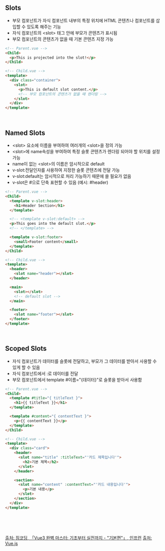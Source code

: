 <br />

## Slots

- 부모 컴포넌트가 자식 컴포넌트 내부의 특정 위치에 HTML 콘텐츠나 컴포넌트를 삽입할 수 있도록 해주는 기능
- 자식 컴포넌트의 &lt;slot&gt; 태그 안에 부모가 콘텐츠가 표시됨
- 부모 컴포넌트의 콘텐츠가 없을 때 기본 콘텐츠 지정 가능

```html
<!-- Parent.vue -->
<Child>
  <p>This is projected into the slot!</p>
</Child>
```

```html
<!-- Child.vue -->
<template>
  <div class="container">
    <slot>
      <p>This is default slot content.</p>
      <!-- 부모 컴포넌트의 콘텐츠가 없을 때 렌더링 -->
    </slot>
  </div>
</template>
```

<br />

## Named Slots

- &lt;slot&gt; 요소에 이름을 부여하여 여러개의 &lt;slot&gt;을 정의 가능
- &lt;slot&gt;에 name속성을 부여하여 특정 슬롯 콘텐츠가 렌더링 되어야 할 위치를 설정 가능
- name이 없는 &lt;slot&gt;의 이름은 암시적으로 default
- v-slot:전달인자를 사용하여 지정한 슬롯 콘텐츠에 전달 가능
- v-slot:default는 암시적으로 처리 가능하기 때문에 쓸 필요가 없음
- v-slot은 #으로 단축 표현할 수 있음 (예시: #header)

```html
<!-- Parent.vue -->
<Child>
  <template v-slot:header>
    <h1>Header Section</h1>
  </template>

  <!-- <template v-slot:default> -->
  <p>This goes into the default slot.</p>
  <!-- </template> -->

  <template v-slot:footer>
    <small>Footer content</small>
  </template>
</Child>
```

```html
<!-- Child.vue -->
<template>
  <header>
    <slot name="header"></slot>
  </header>

  <main>
    <slot></slot>
    <!-- default slot -->
  </main>

  <footer>
    <slot name="footer"></slot>
  </footer>
</template>
```

<br />

## Scoped Slots

- 자식 컴포넌트가 데이터를 슬롯에 전달하고, 부모가 그 데이터를 받아서 사용할 수 있게 할 수 있음
- 자식 컴포넌트에서 :로 데이터를 전달
- 부모 컴포넌트에서 template #이름="{데이터}"로 슬롯을 받아서 사용함

```html
<!-- Parent.vue -->
<Child>
  <template #title="{ titleText }">
    <h1>{{ titleText }}</h1>
  </template>

  <template #content="{ contentText }">
    <p>{{ contentText }}</p>
  </template>
</Child>
```

```html
<!-- Child.vue -->
<template>
  <div class="card">
    <header>
      <slot name="title" :titleText="'카드 제목입니다'">
        <h2>기본 제목</h2>
      </slot>
    </header>

    <section>
      <slot name="content" :contentText="'카드 내용입니다'">
        <p>기본 내용</p>
      </slot>
    </section>
  </div>
</template>
```

<br />
<br />
<br />

[출처: 짐코딩, 「Vue3 완벽 마스터: 기초부터 실전까지 - "기본편"」, 인프런](https://www.inflearn.com/course/vue-%EC%99%84%EB%B2%BD-%EA%B8%B0%EB%B3%B8)
[출처: Vue.js](https://vuejs.org/guide/components/slots.html)

<br />
